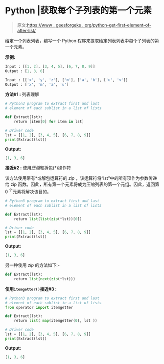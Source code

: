 # Python |获取每个子列表的第一个元素

> 原文:[https://www . geesforgeks . org/python-get-first-element-of-after-list/](https://www.geeksforgeeks.org/python-get-first-element-of-each-sublist/)

给定一个列表列表，编写一个 Python 程序来提取给定列表列表中每个子列表的第一个元素。

**示例:**

```py
Input : [[1, 2], [3, 4, 5], [6, 7, 8, 9]]
Output : [1, 3, 6]

Input : [['x', 'y', 'z'], ['m'], ['a', 'b'], ['u', 'v']]
Output : ['x', 'm', 'a', 'u']

```

**方法#1 :** 列表理解

```py
# Python3 program to extract first and last 
# element of each sublist in a list of lists

def Extract(lst):
    return [item[0] for item in lst]

# Driver code
lst = [[1, 2], [3, 4, 5], [6, 7, 8, 9]]
print(Extract(lst))
```

**Output:**

```py
[1, 3, 6]

```

**接近#2 :** 使用*压缩*和拆包(*)操作符

该方法使用带有*或解包运算符的 *zip* ，该运算符将“lst”中的所有项作为参数传递给 zip 函数。因此，所有第一个元素将成为压缩列表的第一个元组。因此，返回第 0 <sup>个</sup>元素将解决该目的。

```py
# Python3 program to extract first and last 
# element of each sublist in a list of lists

def Extract(lst):
    return list(list(zip(*lst))[0])

# Driver code
lst = [[1, 2], [3, 4, 5], [6, 7, 8, 9]]
print(Extract(lst))
```

**Output:**

```py
[1, 3, 6]

```

另一种使用 *zip* 的方法如下:-

```py
def Extract(lst):
    return list(next(zip(*lst)))
```

**使用`itemgetter()`接近#3 :**

```py
# Python3 program to extract first and last 
# element of each sublist in a list of lists
from operator import itemgetter

def Extract(lst):
    return list( map(itemgetter(0), lst ))

# Driver code
lst = [[1, 2], [3, 4, 5], [6, 7, 8, 9]]
print(Extract(lst))
```

**Output:**

```py
[1, 3, 6]

```